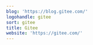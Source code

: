 ```yaml
---
blog: 'https://blog.gitee.com/'
logohandle: gitee
sort: gitee
title: Gitee
website: 'https://gitee.com/'
---
```

